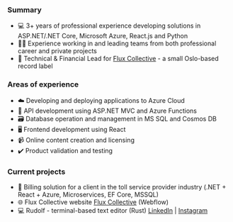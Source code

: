 ### Summary
- 💻 3+ years of professional experience developing solutions in ASP.NET/.NET Core, Microsoft Azure, React.js and Python
- 🤝🏻 Experience working in and leading teams from both professional career and private projects
- 🔧 Technical & Financial Lead for [Flux Collective](https://flux-collective.com) - a small Oslo-based record label

### Areas of experience
- ☁️ Developing and deploying applications to Azure Cloud
- 🔌 API development using ASP.NET MVC and Azure Functions
- 🗃️ Database operation and management in MS SQL and Cosmos DB
- 🖥️ Frontend development using React
- 📹 Online content creation and licensing
- ✔️ Product validation and testing

### Current projects
- 🚙 Billing solution for a client in the toll service provider industry (.NET + React + Azure, Microservices, EF Core, MSSQL)
- 🌐 Flux Collective website [Flux Collective](https://flux-collective.com) (Webflow)
- 💻 Rudolf - terminal-based text editor (Rust)
[LinkedIn](https://www.linkedin.com/in/davidbmadsen/) | [Instagram](https://instagram.com/bjerregaard.mp3)
